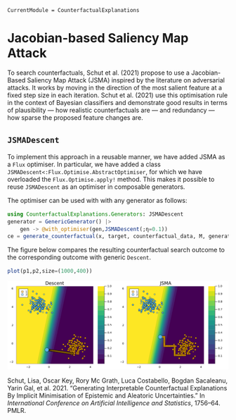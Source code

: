 

``` @meta
CurrentModule = CounterfactualExplanations 
```

# Jacobian-based Saliency Map Attack

To search counterfactuals, Schut et al. (2021) propose to use a Jacobian-Based Saliency Map Attack (JSMA) inspired by the literature on adversarial attacks. It works by moving in the direction of the most salient feature at a fixed step size in each iteration. Schut et al. (2021) use this optimisation rule in the context of Bayesian classifiers and demonstrate good results in terms of plausibility — how realistic counterfactuals are — and redundancy — how sparse the proposed feature changes are.

## `JSMADescent`

To implement this approach in a reusable manner, we have added JSMA as a `Flux` optimiser. In particular, we have added a class `JSMADescent<:Flux.Optimise.AbstractOptimiser`, for which we have overloaded the `Flux.Optimise.apply!` method. This makes it possible to reuse `JSMADescent` as an optimiser in composable generators.

The optimiser can be used with with any generator as follows:

``` julia
using CounterfactualExplanations.Generators: JSMADescent
generator = GenericGenerator() |>
    gen -> @with_optimiser(gen,JSMADescent(;η=0.1))
ce = generate_counterfactual(x, target, counterfactual_data, M, generator)
```

The figure below compares the resulting counterfactual search outcome to the corresponding outcome with generic `Descent`.

``` julia
plot(p1,p2,size=(1000,400))
```

![](jsma_files/figure-commonmark/cell-6-output-1.svg)

Schut, Lisa, Oscar Key, Rory Mc Grath, Luca Costabello, Bogdan Sacaleanu, Yarin Gal, et al. 2021. “Generating Interpretable Counterfactual Explanations By Implicit Minimisation of Epistemic and Aleatoric Uncertainties.” In *International Conference on Artificial Intelligence and Statistics*, 1756–64. PMLR.
